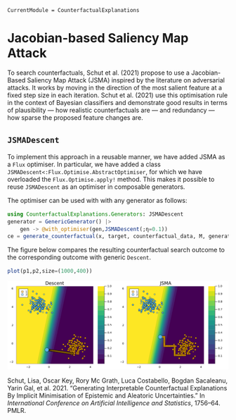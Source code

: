 

``` @meta
CurrentModule = CounterfactualExplanations 
```

# Jacobian-based Saliency Map Attack

To search counterfactuals, Schut et al. (2021) propose to use a Jacobian-Based Saliency Map Attack (JSMA) inspired by the literature on adversarial attacks. It works by moving in the direction of the most salient feature at a fixed step size in each iteration. Schut et al. (2021) use this optimisation rule in the context of Bayesian classifiers and demonstrate good results in terms of plausibility — how realistic counterfactuals are — and redundancy — how sparse the proposed feature changes are.

## `JSMADescent`

To implement this approach in a reusable manner, we have added JSMA as a `Flux` optimiser. In particular, we have added a class `JSMADescent<:Flux.Optimise.AbstractOptimiser`, for which we have overloaded the `Flux.Optimise.apply!` method. This makes it possible to reuse `JSMADescent` as an optimiser in composable generators.

The optimiser can be used with with any generator as follows:

``` julia
using CounterfactualExplanations.Generators: JSMADescent
generator = GenericGenerator() |>
    gen -> @with_optimiser(gen,JSMADescent(;η=0.1))
ce = generate_counterfactual(x, target, counterfactual_data, M, generator)
```

The figure below compares the resulting counterfactual search outcome to the corresponding outcome with generic `Descent`.

``` julia
plot(p1,p2,size=(1000,400))
```

![](jsma_files/figure-commonmark/cell-6-output-1.svg)

Schut, Lisa, Oscar Key, Rory Mc Grath, Luca Costabello, Bogdan Sacaleanu, Yarin Gal, et al. 2021. “Generating Interpretable Counterfactual Explanations By Implicit Minimisation of Epistemic and Aleatoric Uncertainties.” In *International Conference on Artificial Intelligence and Statistics*, 1756–64. PMLR.
